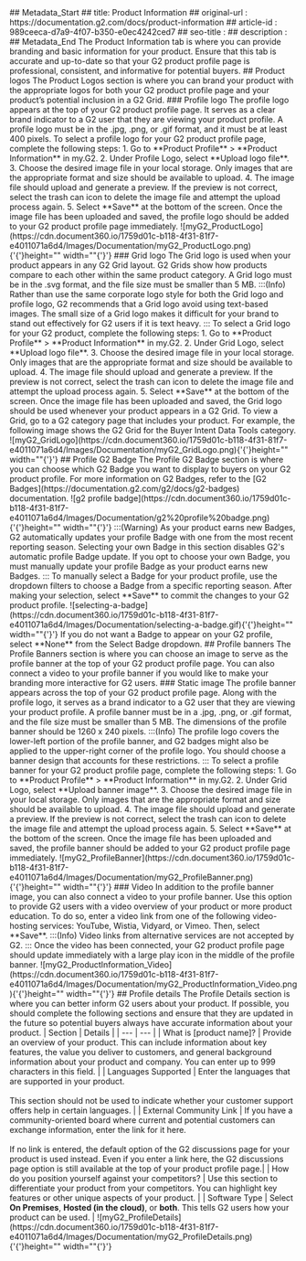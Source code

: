 <div>
  ## Metadata_Start
  ## title: Product Information
  ## original-url : https://documentation.g2.com/docs/product-information
  ## article-id : 989ceeca-d7a9-4f07-b350-e0ec4242ced7
  ## seo-title : 
  ## description : 
  ## Metadata_End
  The Product Information tab is where you can provide branding and basic information for your product. Ensure that this tab is accurate and up-to-date so that your G2 product profile page is professional, consistent, and informative for potential buyers.
  ## Product logos
  The Product Logos section is where you can brand your product with the appropriate logos for both your G2 product profile page and your product’s potential inclusion in a G2 Grid.
  ### Profile logo
  The profile logo appears at the top of your G2 product profile page. It serves as a clear brand indicator to a G2 user that they are viewing your product profile.
  A profile logo must be in the .jpg, .png, or .gif format, and it must be at least 400 pixels.
  To select a profile logo for your G2 product profile page, complete the following steps:
  1. Go to **Product Profile** &gt; **Product Information** in my.G2.
  2. Under Profile Logo, select **Upload logo file**.
  3. Choose the desired image file in your local storage. Only images that are the appropriate format and size should be available to upload.
  4. The image file should upload and generate a preview. If the preview is not correct, select the trash can icon to delete the image file and attempt the upload process again.
  5. Select **Save** at the bottom of the screen.
  Once the image file has been uploaded and saved, the profile logo should be added to your G2 product profile page immediately.
  ![myG2_ProductLogo](https://cdn.document360.io/1759d01c-b118-4f31-81f7-e4011071a6d4/Images/Documentation/myG2_ProductLogo.png){'{'}height="" width=""{'}'}
  ### Grid logo
  The Grid logo is used when your product appears in any G2 Grid layout. G2 Grids show how products compare to each other within the same product category.
  A Grid logo must be in the .svg format, and the file size must be smaller than 5 MB.
  :::(Info)
  Rather than use the same corporate logo style for both the Grid logo and profile logo, G2 recommends that a Grid logo avoid using text-based images. The small size of a Grid logo makes it difficult for your brand to stand out effectively for G2 users if it is text heavy.
  :::
  To select a Grid logo for your G2 product, complete the following steps:
  1. Go to **Product Profile** &gt; **Product Information** in my.G2.
  2. Under Grid Logo, select **Upload logo file**.
  3. Choose the desired image file in your local storage. Only images that are the appropriate format and size should be available to upload.
  4. The image file should upload and generate a preview. If the preview is not correct, select the trash can icon to delete the image file and attempt the upload process again.
  5. Select **Save** at the bottom of the screen.
  Once the image file has been uploaded and saved, the Grid logo should be used whenever your product appears in a G2 Grid. To view a Grid, go to a G2 category page that includes your product. For example, the following image shows the G2 Grid for the Buyer Intent Data Tools category.
  ![myG2_GridLogo](https://cdn.document360.io/1759d01c-b118-4f31-81f7-e4011071a6d4/Images/Documentation/myG2_GridLogo.png){'{'}height="" width=""{'}'}
  ## Profile G2 Badge
  The Profile G2 Badge section is where you can choose which G2 Badge you want to display to buyers on your G2 product profile. For more information on G2 Badges, refer to the [G2 Badges](https://documentation.g2.com/g2/docs/g2-badges) documentation.
  ![g2 profile badge](https://cdn.document360.io/1759d01c-b118-4f31-81f7-e4011071a6d4/Images/Documentation/g2%20profile%20badge.png){'{'}height="" width=""{'}'}
  :::(Warning)
  As your product earns new Badges, G2 automatically updates your profile Badge with one from the most recent reporting season. 
  Selecting your own Badge in this section disables G2's automatic profile Badge update. If you opt to choose your own Badge, you must manually update your profile Badge as your product earns new Badges.
  :::
  To manually select a Badge for your product profile, use the dropdown filters to choose a Badge from a specific reporting season. After making your selection, select **Save** to commit the changes to your G2 product profile.
  ![selecting-a-badge](https://cdn.document360.io/1759d01c-b118-4f31-81f7-e4011071a6d4/Images/Documentation/selecting-a-badge.gif){'{'}height="" width=""{'}'}
  If you do not want a Badge to appear on your G2 profile, select **None** from the Select Badge dropdown. 
  ## Profile banners
  The Profile Banners section is where you can choose an image to serve as the profile banner at the top of your G2 product profile page. You can also connect a video to your profile banner if you would like to make your branding more interactive for G2 users.
  ### Static image
  The profile banner appears across the top of your G2 product profile page. Along with the profile logo, it serves as a brand indicator to a G2 user that they are viewing your product profile.
  A profile banner must be in a .jpg, .png, or .gif format, and the file size must be smaller than 5 MB. The dimensions of the profile banner should be 1260 x 240 pixels.
  :::(Info)
  The profile logo covers the lower-left portion of the profile banner, and G2 badges might also be applied to the upper-right corner of the profile logo. You should choose a banner design that accounts for these restrictions.
  :::
  To select a profile banner for your G2 product profile page, complete the following steps:
  1. Go to **Product Profile** &gt; **Product Information** in my.G2.
  2. Under Grid Logo, select **Upload banner image**.
  3. Choose the desired image file in your local storage. Only images that are the appropriate format and size should be available to upload.
  4. The image file should upload and generate a preview. If the preview is not correct, select the trash can icon to delete the image file and attempt the upload process again.
  5. Select **Save** at the bottom of the screen.
  Once the image file has been uploaded and saved, the profile banner should be added to your G2 product profile page immediately.
  ![myG2_ProfileBanner](https://cdn.document360.io/1759d01c-b118-4f31-81f7-e4011071a6d4/Images/Documentation/myG2_ProfileBanner.png){'{'}height="" width=""{'}'}
  ### Video
  In addition to the profile banner image, you can also connect a video to your profile banner. Use this option to provide G2 users with a video overview of your product or more product education.
  To do so, enter a video link from one of the following video-hosting services: YouTube, Wistia, Vidyard, or Vimeo. Then, select **Save**. 
  :::(Info)
  Video links from alternative services are not accepted by G2.
  :::
  Once the video has been connected, your G2 product profile page should update immediately with a large play icon in the middle of the profile banner.
  ![myG2_ProductInformation_Video](https://cdn.document360.io/1759d01c-b118-4f31-81f7-e4011071a6d4/Images/Documentation/myG2_ProductInformation_Video.png){'{'}height="" width=""{'}'}
  ## Profile details
  The Profile Details section is where you can better inform G2 users about your product. 
  If possible, you should complete the following sections and ensure that they are updated in the future so potential buyers always have accurate information about your product.
  | Section | Details |
  | --- | --- |
  | What is [product name]? | Provide an overview of your product. This can include information about key features, the value you deliver to customers, and general background information about your product and company. You can enter up to 999 characters in this field. |
  | Languages Supported | Enter the languages that are supported in your product. <br /><br /> This section should not be used to indicate whether your customer support offers help in certain languages. |
  | External Community Link | If you have a community-oriented board where current and potential customers can exchange information, enter the link for it here. <br /><br /> If no link is entered, the default option of the G2 discussions page for your product is used instead. Even if you enter a link here, the G2 discussions page option is still available at the top of your product profile page.|
  | How do you position yourself against your competitors? | Use this section to differentiate your product from your competitors. You can highlight key features or other unique aspects of your product. |
  | Software Type | Select <strong>On Premises</strong>, <strong>Hosted (in the cloud)</strong>, or <strong>both</strong>. This tells G2 users how your product can be used. |
  ![myG2_ProfileDetails](https://cdn.document360.io/1759d01c-b118-4f31-81f7-e4011071a6d4/Images/Documentation/myG2_ProfileDetails.png){'{'}height="" width=""{'}'}
</div>
